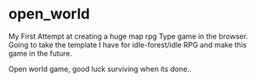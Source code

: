 # open_world

My First Attempt at creating a huge map rpg Type game in the browser.
Going to take the template I have for idle-forest/idle RPG and make this game in the future.

Open world game, good luck surviving when its done..

